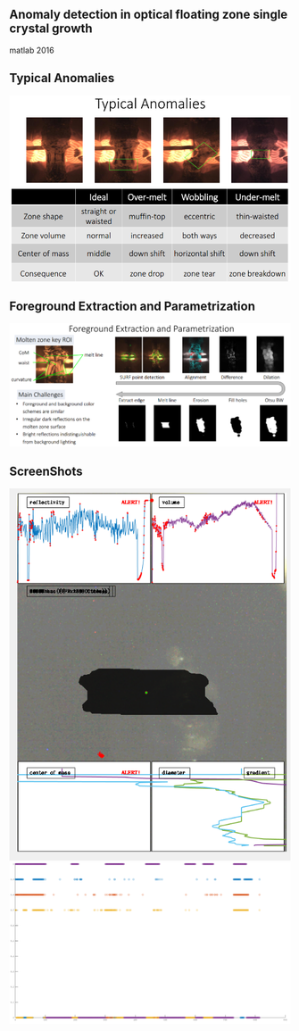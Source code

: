 ## Anomaly detection in optical floating zone single crystal growth
matlab 2016

## Typical Anomalies
![](typical_anomalies.png)

## Foreground Extraction and Parametrization
![](pipeline.png)

## ScreenShots
![](result_screenshot.png)
![](result_screenshot2.png)
